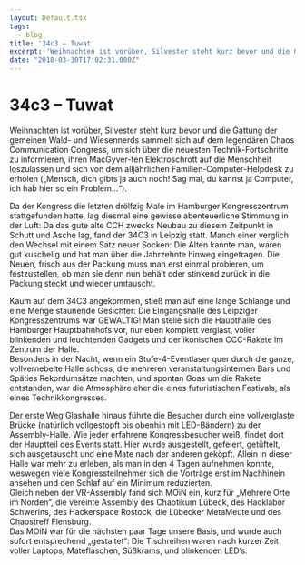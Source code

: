 ```yaml
---
layout: Default.tsx
tags:
  - blog
title: '34c3 – Tuwat'
excerpt: 'Weihnachten ist vorüber, Silvester steht kurz bevor und die Gattung der gemeinen Wald- und Wiesennerds sammelt sich auf dem legendären Chaos Communication Congress, um sich über die neuesten Technik-Fortschritte zu […]'
date: "2018-03-30T17:02:31.000Z"
---
```


# 34c3 &#8211; Tuwat

<p>Weihnachten ist vorüber, Silvester steht kurz bevor und die Gattung der gemeinen Wald- und Wiesennerds sammelt sich auf dem legendären Chaos Communication Congress, um sich über die neuesten Technik-Fortschritte zu informieren, ihren MacGyver-ten Elektroschrott auf die Menschheit loszulassen und sich von dem alljährlichen Familien-Computer-Helpdesk zu erholen („Mensch, dich gibts ja auch noch! Sag mal, du kannst ja Computer, ich hab hier so ein Problem…“).</p>
<p>Da der Kongress die letzten drölfzig Male im Hamburger Kongresszentrum stattgefunden hatte, lag diesmal eine gewisse abenteuerliche Stimmung in der Luft: Da das gute alte CCH zwecks Neubau zu diesem Zeitpunkt in Schutt und Asche lag, fand der 34C3 in Leipzig statt. Manch einer verglich den Wechsel mit einem Satz neuer Socken: Die Alten kannte man, waren gut kuschelig und hat man über die Jahrzehnte hinweg eingetragen. Die Neuen, frisch aus der Packung muss man erst einmal probieren, um festzustellen, ob man sie denn nun behält oder stinkend zurück in die Packung steckt und wieder umtauscht.</p>
<p>Kaum auf dem 34C3 angekommen, stieß man auf eine lange Schlange und eine Menge staunende Gesichter: Die Eingangshalle des Leipziger Kongresszentrums war GEWALTIG! Man stelle sich die Haupthalle des Hamburger Hauptbahnhofs vor, nur eben komplett verglast, voller blinkenden und leuchtenden Gadgets und der ikonischen CCC-Rakete im Zentrum der Halle.<br />
Besonders in der Nacht, wenn ein Stufe-4-Eventlaser quer durch die ganze, vollvernebelte Halle schoss, die mehreren veranstaltungsinternen Bars und Späties Rekordumsätze machten, und spontan Goas um die Rakete entstanden, war die Atmosphäre eher die eines futuristischen Festivals, als eines Technikkongresses.</p>
<p>Der erste Weg Glashalle hinaus führte die Besucher durch eine vollverglaste Brücke (natürlich vollgestopft bis obenhin mit LED-Bändern) zu der Assembly-Halle. Wie jeder erfahrene Kongressbesucher weiß, findet dort der Hauptteil des Events statt. Hier wurde ausgestellt, gefeiert, getüftelt, sich ausgetauscht und eine Mate nach der anderen geköpft. Allein in dieser Halle war mehr zu erleben, als man in den 4 Tagen aufnehmen konnte, weswegen viele Kongressteilnehmer sich die Vorträge erst im Nachhinein ansehen und den Schlaf auf ein Minimum reduzierten.<br />
Gleich neben der VR-Assembly fand sich MOiN ein, kurz für &#8222;Mehrere Orte im Norden&#8220;, die vereinte Assembly des Chaotikum Lübeck, des Hacklabor Schwerins, des Hackerspace Rostock, die Lübecker MetaMeute und des Chaostreff Flensburg.<br />
Das MOiN war für die nächsten paar Tage unsere Basis, und wurde auch sofort entsprechend &#8222;gestaltet&#8220;: Die Tischreihen waren nach kurzer Zeit voller Laptops, Mateflaschen, Süßkrams, und blinkenden LED&#8217;s.</p>

